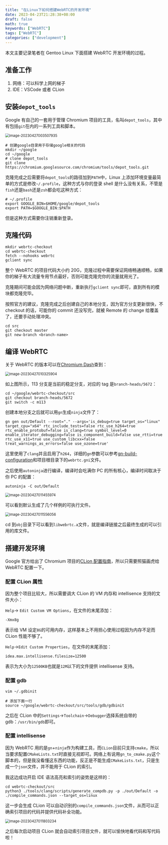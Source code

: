 ```yaml
---
title: "在Linux下如何搭建WebRTC的开发环境"
date: 2023-04-23T21:28:38+08:00
draft: false
math: true
keywords: ["WebRTC"]
tags: ["WebRTC"]
categories: ["development"]
---
```


本文主要记录笔者在 Gentoo Linux 下面搭建 WebRTC 开发环境的过程。

## 准备工作

1. 网络：可以科学上网的梯子
2. IDE：VSCode 或者 CLion

## 安装`depot_tools`

Google 有自己的一套用于管理 Chromium 项目的工具，名叫`depot_tools`，其中有包括`git`在内的一系列工具和脚本。

<img src="https://raw.githubusercontent.com/ayamir/blog-imgs/main/image-20230427003507935.png" alt="image-20230427003507935" style="zoom:80%;" />

```shell
# 创建google目录用于存储google相关的代码
mkdir ~/google
cd ~/google
# clone depot_tools
git clone https://chromium.googlesource.com/chromium/tools/depot_tools.git
```

克隆完成之后需要将`depot_tools`的路径加到`PATH`中，Linux 上添加环境变量最简单的方式是修改`~/.profile`，这种方式与你的登录 shell 是什么没有关系，不管是`fish`还是`bash`还是`zsh`都会吃这种方式：

```shell
# ~/.profile
export GOOGLE_BIN=$HOME/google/depot_tools
export PATH=$GOOGLE_BIN:$PATH
```

但是这种方式需要你注销重新登录。

## 克隆代码

```shell
mkdir webrtc-checkout
cd webrtc-checkout
fetch --nohooks webrtc
gclient sync
```

整个 WebRTC 的项目代码大小约 20G，克隆过程中需要保证网络畅通顺畅，如果你的梯子有大流量专用节点最好，否则可能克隆完你的流量就用光了。

克隆期间可能会因为网络问题中断，重新执行`gclient sync`即可，直到所有的模块都克隆完毕。

按照官方的建议，克隆完成之后创建自己的本地分支，因为官方分支更新很快，不 checkout 的话，可能你的 commit 还没写完，就被 Remote 的 change 给覆盖了，还要手动处理冲突。

```shell
cd src
git checkout master
git new-branch <branch-name>
```

## 编译 WebRTC

关于 WebRTC 的版本可以在[Chromium Dash](https://chromiumdash.appspot.com/branches)查到：

<img src="https://raw.githubusercontent.com/ayamir/blog-imgs/main/image-20230427010325904.png" alt="image-20230427010325904" style="zoom:80%;" />

如上图所示，113 分支是当前的稳定分支，对应的 tag 是`branch-heads/5672`：

```shell
cd ~/google/webrtc-checkout/src
git checkout branch-heads/5672
git switch -c m113
```

创建本地分支之后就可以用`gn`生成`ninja`文件了：

```shell
gn gen out/Default --root="." --args='is_debug=true target_os="linux" target_cpu="x64" rtc_include_tests=false rtc_use_h264=true rtc_enable_protobuf=false is_clang=true symbol_level=0 enable_iterator_debugging=false is_component_build=false use_rtti=true rtc_use_x11=true use_custom_libcxx=false treat_warnings_as_errors=false use_ozone=true'
```

这里使用了`clang`并且启用了`h264`，详细的`gn`参数可以参考[gn-build-configuration](https://www.chromium.org/developers/gn-build-configuration/)和项目根目录下的`webrtc.gni`文件。

之后使用`autoninja`进行编译，编译时会吃满你 PC 的所有核心，编译时间取决于你 PC 的配置：

```shell
autoninja -C out/Default
```

<img src="https://raw.githubusercontent.com/ayamir/blog-imgs/main/image-20230427011455974.png" alt="image-20230427011455974" style="zoom:80%;" />

可以看到默认生成了几个样例的可执行文件。

<img src="https://raw.githubusercontent.com/ayamir/blog-imgs/main/image-20230427011556056.png" alt="image-20230427011556056" style="zoom:80%;" />

cd 到`obj`目录下可以看到`libwebrtc.a`文件，就是编译链接之后最终生成的可以引用的库文件。

## 搭建开发环境

Google 官方给出了 Chromium 项目的[CLion 配置指南](https://chromium.googlesource.com/chromium/src.git/+/master/docs/clion.md#Building_Running_and-Debugging-within-CLion)，所以只需要照猫画虎给 WebRTC 配置一下。

### 配置 CLion 属性

因为整个项目比较大，所以需要调大 CLion 的 VM 内存和 intellisence 支持的文件大小：

`Help`-> `Edit Custom VM Options`，在文件的末尾添加：

```
-Xmx8g
```

表示给 VM 设定`8G`的可用内存，这样基本上不用担心使用过程因为内存不足而 CLion 性能不够了。

`Help`->`Edit Custom Properties`，在文件的末尾添加：

```
idea.max.intellisense.filesize=12500
```

表示为大小为`12500KB`也就是`12M`以下的文件提供 intellisense 支持。

### 配置 gdb

```shell
vim ~/.gdbinit

# 添加下面一行
source ~/google/webrtc-checkout/src/tools/gdb/gdbinit
```

之后在 CLion 中的`Settings`->`Toolchain`->`Debugger`选择系统自带的 gdb：`/usr/bin/gdb`即可。

### 配置 intellisense

因为 WebRTC 用的是`gn`+`ninja`作为构建工具，而`CLion`目前只支持`cmake`，所以当要求配置`CMakeLists.txt`时直接无视即可。网络上有说用`gn_to_cmake.py`这个脚本的，但是我没看懂这东西的功能，反正是不能生成`CMakeLists.txt`，只是生成一个`json`文件，并不能用于 CLion 的索引。

我这边成功开启 IDE 语法高亮和索引的姿势是这样的：

```
cd webrtc-checkout/src
python3 ./tools/clang/scripts/generate_compdb.py -p ./out/Default -o ./compile_commands.json --target_os=linux
```

这一步会生成 CLion 可以自动识别的`compile_commands.json`文件，从而可以正确索引项目的代码并提供代码补全功能。

<img src="https://raw.githubusercontent.com/ayamir/blog-imgs/main/image-20230427011803234.png" alt="image-20230427011803234" style="zoom:80%;" />

之后每次启动项目 CLion 就会自动索引项目文件，就可以愉快地看代码和写代码啦！
